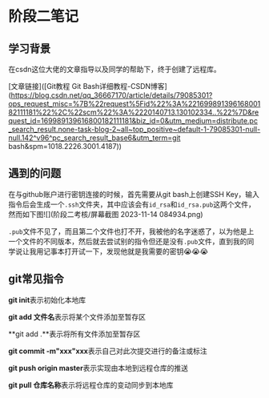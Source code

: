 # 阶段二笔记

## 学习背景

在csdn这位大佬的文章指导以及同学的帮助下，终于创建了远程库。

[文章链接]([Git教程 Git Bash详细教程-CSDN博客](https://blog.csdn.net/qq_36667170/article/details/79085301?ops_request_misc=%7B%22request%5Fid%22%3A%22169989139616800182111181%22%2C%22scm%22%3A%2220140713.130102334..%22%7D&request_id=169989139616800182111181&biz_id=0&utm_medium=distribute.pc_search_result.none-task-blog-2~all~top_positive~default-1-79085301-null-null.142^v96^pc_search_result_base6&utm_term=git bash&spm=1018.2226.3001.4187))

## 遇到的问题

在与github账户进行密钥连接的时候，首先需要从git bash上创建SSH Key，输入指令后会生成一个`.ssh`文件夹，其中应该会有`id_rsa`和`id_rsa.pub`这两个文件，然而如下图![](阶段二考核/屏幕截图 2023-11-14 084934.png)

`.pub`文件不见了，而且第二个文件也打不开，我被他的名字迷惑了，以为他是上一个文件的不同版本，然后就去尝试别的指令但还是没有`.pub`文件，直到我的同学说让我用记事本打开试一下，发现他就是我需要的密钥😭😭😭

## git常见指令

**git init**表示初始化本地库

**git add 文件名**表示将某个文件添加至暂存区

**git add .**表示将所有文件添加至暂存区

**git commit -m"xxx"xxx**表示自己对此次提交进行的备注或标注

**git push origin master**表示实现由本地到远程仓库的推送

**git pull 仓库名称**表示将远程仓库的变动同步到本地库
